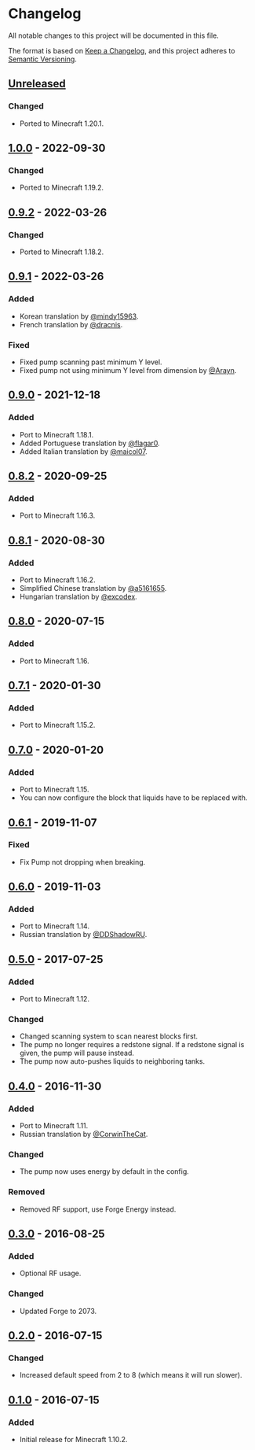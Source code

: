 # Changelog

All notable changes to this project will be documented in this file.

The format is based on [Keep a Changelog](https://keepachangelog.com/en/1.0.0/), and this project adheres
to [Semantic Versioning](https://semver.org/spec/v2.0.0.html).

## [Unreleased]

### Changed

- Ported to Minecraft 1.20.1.

## [1.0.0] - 2022-09-30

### Changed

- Ported to Minecraft 1.19.2.

## [0.9.2] - 2022-03-26

### Changed

- Ported to Minecraft 1.18.2.

## [0.9.1] - 2022-03-26

### Added

- Korean translation by [@mindy15963](https://github.com/mindy15963).
- French translation by [@dracnis](https://github.com/dracnis).

### Fixed

- Fixed pump scanning past minimum Y level.
- Fixed pump not using minimum Y level from dimension by [@Arayn](https://github.com/Arayn).

## [0.9.0] - 2021-12-18

### Added

- Port to Minecraft 1.18.1.
- Added Portuguese translation by [@flagar0](https://github.com/flagar0).
- Added Italian translation by [@maicol07](https://github.com/maicol07).

## [0.8.2] - 2020-09-25

### Added

- Port to Minecraft 1.16.3.

## [0.8.1] - 2020-08-30

### Added

- Port to Minecraft 1.16.2.
- Simplified Chinese translation by [@a5161655](https://github.com/a5161655).
- Hungarian translation by [@excodex](https://github.com/excodex).

## [0.8.0] - 2020-07-15

### Added

- Port to Minecraft 1.16.

## [0.7.1] - 2020-01-30

### Added

- Port to Minecraft 1.15.2.

## [0.7.0] - 2020-01-20

### Added

- Port to Minecraft 1.15.
- You can now configure the block that liquids have to be replaced with.

## [0.6.1] - 2019-11-07

### Fixed

- Fix Pump not dropping when breaking.

## [0.6.0] - 2019-11-03

### Added

- Port to Minecraft 1.14.
- Russian translation by [@DDShadowRU](https://github.com/DDShadowRU).

## [0.5.0] - 2017-07-25

### Added

- Port to Minecraft 1.12.

### Changed

- Changed scanning system to scan nearest blocks first.
- The pump no longer requires a redstone signal. If a redstone signal is given, the pump will pause instead.
- The pump now auto-pushes liquids to neighboring tanks.

## [0.4.0] - 2016-11-30

### Added

- Port to Minecraft 1.11.
- Russian translation by [@CorwinTheCat](https://github.com/CorwinTheCat).

### Changed

- The pump now uses energy by default in the config.

### Removed

- Removed RF support, use Forge Energy instead.

## [0.3.0] - 2016-08-25

### Added

- Optional RF usage.

### Changed

- Updated Forge to 2073.

## [0.2.0] - 2016-07-15

### Changed

- Increased default speed from 2 to 8 (which means it will run slower).

## [0.1.0] - 2016-07-15

### Added

- Initial release for Minecraft 1.10.2.

[Unreleased]: https://github.com/refinedmods/rangedpumps/compare/v1.0.0...HEAD

[1.0.0]: https://github.com/refinedmods/rangedpumps/compare/v0.9.2...v1.0.0

[0.9.2]: https://github.com/refinedmods/rangedpumps/compare/v0.9.1...v0.9.2

[0.9.1]: https://github.com/refinedmods/rangedpumps/compare/v0.9.0...v0.9.1

[0.9.0]: https://github.com/refinedmods/rangedpumps/compare/v0.8.2...v0.9.0

[0.8.2]: https://github.com/refinedmods/rangedpumps/compare/v0.8.1...v0.8.2

[0.8.1]: https://github.com/refinedmods/rangedpumps/compare/v0.8.0...v0.8.1

[0.8.0]: https://github.com/refinedmods/rangedpumps/compare/v0.7.1...v0.8.0

[0.7.1]: https://github.com/refinedmods/rangedpumps/compare/v0.7.0...v0.7.1

[0.7.0]: https://github.com/refinedmods/rangedpumps/compare/v0.6.1...v0.7.0

[0.6.1]: https://github.com/refinedmods/rangedpumps/compare/v0.6.0...v0.6.1

[0.6.0]: https://github.com/refinedmods/rangedpumps/compare/v0.5.0...v0.6.0

[0.5.0]: https://github.com/refinedmods/rangedpumps/compare/v0.4.0...v0.5.0

[0.4.0]: https://github.com/refinedmods/rangedpumps/compare/v0.3.0...v0.4.0

[0.3.0]: https://github.com/refinedmods/rangedpumps/compare/v0.2.0...v0.3.0

[0.2.0]: https://github.com/refinedmods/rangedpumps/compare/v0.1.0...v0.2.0

[0.1.0]: https://github.com/refinedmods/rangedpumps/releases/tag/v0.1.0
